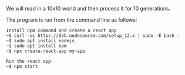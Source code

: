 We will read in a 10x10 world and then process it for 10 generations.

The program is run from the command line as follows:
```
Install npm command and create a react app
~$ curl -sL https://deb.nodesource.com/setup_12.x | sudo -E bash -
~$ sudo apt install nodejs
~$ sudo apt install npm
~$ npx create-react-app my-app

Run the react app
~$ npm start
```